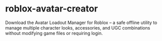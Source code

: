 # roblox-avatar-creator
Download the Avatar Loadout Manager for Roblox – a safe offline utility to manage multiple character looks, accessories, and UGC combinations without modifying game files or requiring login.
